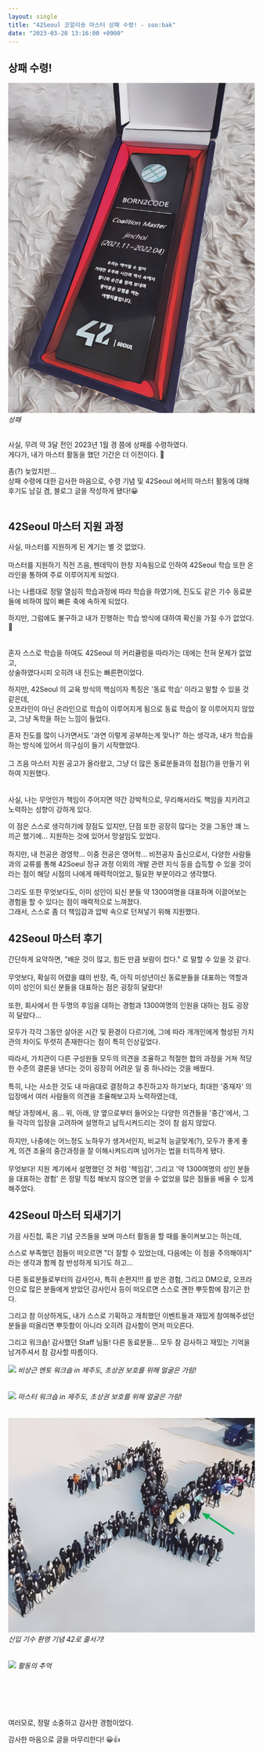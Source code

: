 ```yaml
---
layout: single
title: "42Seoul 코알리숑 마스터 상패 수령! - soo:bak"
date: "2023-03-20 13:16:00 +0900"
---
```


## 상패 수령!
  ![](/assets/images/slide_res/CoalitionMasterPlaque.jpg)
  *상패*

  <br>
  사실, 무려 약 3달 전인 2023년 1월 경 쯤에 상패를 수령하였다.<br>
  게다가, 내가 마스터 활동을 했던 기간은 더 이전이다. 🤣<br>

  좀(?) 늦었지만...<br>
  상패 수령에 대한 감사한 마음으로, 수령 기념 및 42Seoul 에서의 마스터 활동에 대해 후기도 남길 겸, 블로그 글을 작성하게 됐다!😀<br>
  <br>


## 42Seoul 마스터 지원 과정
  사실, 마스터를 지원하게 된 계기는 별 것 없었다. <br>
  <br>
  마스터를 지원하기 직전 즈음, 펜데믹이 한창 지속됨으로 인하여 42Seoul 학습 또한 온라인을 통하여 주로 이루어지게 되었다. <br>

  나는 나름대로 정말 열심히 학습과정에 따라 학습을 하였기에, 진도도 같은 기수 동료분들에 비하여 많이 빠른 축에 속하게 되었다. <br>

  하지만, 그럼에도 불구하고 내가 진행하는 학습 방식에 대하여 확신을 가질 수가 없었다.🥲 <br><br>
  <br>
  혼자 스스로 학습을 하여도 42Seoul 의 커리큘럼을 따라가는 데에는 전혀 문제가 없었고,<br>
  상술하였다시피 오히려 내 진도는 빠른편이었다.<br>

  하지만, 42Seoul 의 교육 방식의 핵심이자 특징은 '동료 학습' 이라고 말할 수 있을 것 같은데,<br>
  오프라인이 아닌 온라인으로 학습이 이루어지게 됨으로 동료 학습이 잘 이루어지지 않았고, 그냥 독학을 하는 느낌이 들었다.<br>

  혼자 진도를 많이 나가면서도 '과연 이렇게 공부하는게 맞나?' 하는 생각과, 내가 학습을 하는 방식에 있어서 의구심이 들기 시작했었다.<br>
  <br>
  그 즈음 마스터 지원 공고가 올라왔고, 그냥 더 많은 동료분들과의 접점(?)을 만들기 위하여 지원했다. <br>
  <br>
  <br>
  사실, 나는 무엇인가 책임이 주어지면 약간 강박적으로, 무리해서라도 책임을 지키려고 노력하는 성향이 강하게 있다.<br>

  이 점은 스스로 생각하기에 장점도 있지만, 단점 또한 굉장히 많다는 것을 그동안 꽤 느끼곤 했기에... 지원하는 것에 있어서 망설임도 있었다.<br>
  <br>
  하지만, 내 전공은 경영학... 이중 전공은 영어학... 비전공자 출신으로서, 다양한 사람들과의 교류를 통해 42Soeul 정규 과정 이외의 개발 관련 지식 등을 습득할 수 있을 것이라는 점이 해당 시점의 나에게 매력적이었고, 필요한 부분이라고 생각했다.<br>
  <br>
  그리도 또한 무엇보다도, 이미 성인이 되신 분들 약 1300여명을 대표하며 이끌어보는 경험을 할 수 있다는 점이 매력적으로 느껴졌다.<br>
  그래서, 스스로 좀 더 책임감과 압박 속으로 던져넣기 위해 지원했다. <br>


## 42Seoul 마스터 후기
  간단하게 요약하면, "배운 것이 많고, 힘든 만큼 보람이 컸다." 로 말할 수 있을 것 같다. <br>
  <br>
  무엇보다, 확실히 어렸을 떄의 반장, 즉, 아직 미성년이신 동료분들을 대표하는 역할과 이미 성인이 되신 분들을 대표하는 점은 굉장히 달랐다! <br>
  <br>
  또한, 회사에서 한 두명의 후임을 대하는 경험과 1300여명의 인원을 대하는 점도 굉장히 달랐다...<br>

  모두가 각각 그동안 살아온 시간 및 환경이 다르기에, 그에 따라 개개인에게 형성된 가치관의 차이도 뚜렷히 존재한다는 점이 특히 인상깊었다.<br>

  따라서, 가치관이 다른 구성원들 모두의 의견을 조율하고 적절한 합의 과정을 거쳐 적당한 수준의 결론을 낸다는 것이 굉장히 어려운 일 중 하나라는 것을 배웠다. <br>
  <br>
  특히, 나는 사소한 것도 내 마음대로 결정하고 추진하고자 하기보다, 최대한 '중재자' 의 입장에서 여러 사람들의 의견을 조율해보고자 노력하였는데,<br>

  해당 과정에서, 음... 위, 아래, 양 옆으로부터 들어오는 다양한 의견들을 '중간'에서, 그들 각각의 입장을 고려하며 설명하고 납득시켜드리는 것이 참 쉽지 않았다. <br>
  <br>
  하지만, 나중에는 어느정도 노하우가 생겨서인지, 비교적 능글맞게(?), 모두가 좋게 좋게, 의견 조율의 중간과정을 잘 이해시켜드리며 넘어가는 법을 터득하게 됐다.<br>
  <br>
  무엇보다! 지원 계기에서 설명했던 것 처럼 '책임감', 그리고 '약 1300여명의 성인 분들을 대표하는 경험' 은 정말 직접 해보지 않으면 얻을 수 없었을 많은 점들을 배울 수 있게 해주었다.

## 42Seoul 마스터 되새기기
  가끔 사진첩, 혹은 기념 굿즈들을 보며 마스터 활동을 할 때를 돌이켜보고는 하는데,<br>

  스스로 부족했던 점들이 떠오르면 "더 잘할 수 있었는데, 다음에는 이 점을 주의해야지" 라는 생각과 함께 참 반성하게 되기도 하고...<br>

  다른 동료분들로부터의 감사인사, 특히 손편지!!! 를 받은 경험, 그리고 DM으로, 오프라인으로 많은 분들에게 받았던 감사인사 등이 떠오르면
  스스로 괜한 뿌듯함에 잠기곤 한다.<br>

  그리고 참 이상하게도, 내가 스스로 기획하고 개최했던 이벤트들과 재밌게 참여해주셨던 분들을 떠올리면 뿌듯함이 아니라 오히려 감사함이 먼저 떠오른다.<br>

  그리고 워크숍! 감사했던 Staff 님들! 다른 동료분들... 모두 참 감사하고 재밌는 기억을 남겨주셔서 참 감사할 따름이다. <br>
  <br>
  ![](/assets/images/slide_res/CoalitionMasterMentorWorkshop.jpg)
  *비상근 멘토 워크숍 in 제주도, 초상권 보호를 위해 얼굴은 가림!*
  <br><br><br>
  ![](/assets/images/slide_res/CoalitionMasterWorkshop.jpg)
  *마스터 워크숍 in 제주도, 초상권 보호를 위해 얼굴은 가림!*
  <br><br><br>
  ![](/assets/images/slide_res/CoalitionMaster42Logo.jpg)
  *신입 기수 환영 기념 42로 줄서기!*
  <br><br><br>
  ![](/assets/images/slide_res/CoalitionMasterSuveniors.jpg)
  *활동의 추억*

  <br><br><br>



  <br>
  여러모로, 정말 소중하고 감사한 경험이었다.<br>

  감사한 마음으로 글을 마무리한다! 😀👍<br>
